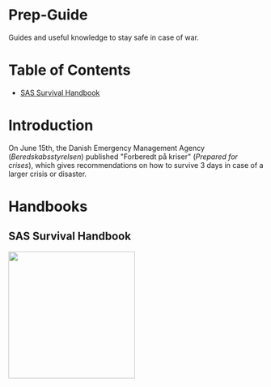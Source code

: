 # Prep-Guide
Guides and useful knowledge to stay safe in case of war.

# Table of Contents
- [SAS Survival Handbook](#sas-survival-handbook)

# Introduction
On June 15th, the Danish Emergency Management Agency (*Beredskabsstyrelsen*) published "Forberedt på kriser" (*Prepared for crises*), which gives recommendations on how to survive 3 days in case of a larger crisis or disaster.

# Handbooks
## SAS Survival Handbook
<img src="/img/SASSurvivalHandbook" width="250">
